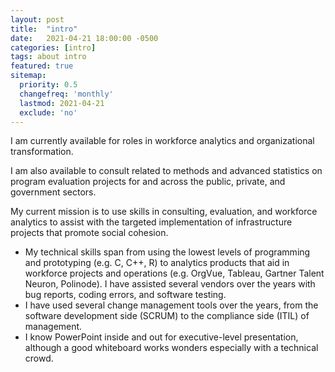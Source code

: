 ```yaml
---
layout: post
title:  "intro"
date:   2021-04-21 18:00:00 -0500
categories: [intro]
tags: about intro
featured: true
sitemap:
  priority: 0.5
  changefreq: 'monthly'
  lastmod: 2021-04-21
  exclude: 'no'
---
```


I am currently available for roles in workforce analytics and organizational transformation.

I am also available to consult related to methods and advanced statistics on program evaluation projects for and across the public, private, and government sectors.

My current mission is to use skills in consulting, evaluation, and workforce analytics to assist with the targeted implementation of infrastructure projects that promote social cohesion.

- My technical skills span from using the lowest levels of programming and prototyping (e.g. C, C++, R) to analytics products that aid in workforce projects and operations (e.g. OrgVue, Tableau, Gartner Talent Neuron, Polinode). I have assisted several vendors over the years with bug reports, coding errors, and software testing.
- I have used several change management tools over the years, from the software development side (SCRUM) to the compliance side (ITIL) of management.
- I know PowerPoint inside and out for executive-level presentation, although a good whiteboard works wonders especially with a technical crowd. 
